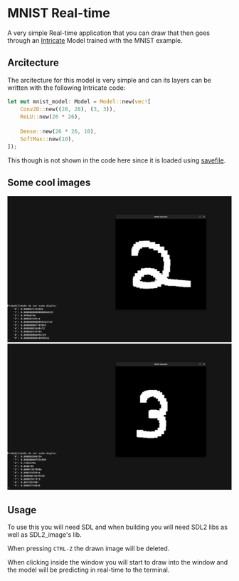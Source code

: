 # MNIST Real-time

A very simple Real-time application that you can draw that then goes through an [Intricate](https://github.com/gabrielmfern/intricate) Model trained with the MNIST example.

## Arcitecture

The arcitecture for this model is very simple and can its layers can be written with the following Intricate code:

```rust
let mut mnist_model: Model = Model::new(vec![
    Conv2D::new((28, 28), (3, 3)),
    ReLU::new(26 * 26),

    Dense::new(26 * 26, 10),
    SoftMax::new(10),
]);
```

This though is not shown in the code here since it is loaded using [savefile](https://github.com/avl/savefile).

## Some cool images

![Drawing a two](https://github.com/gabrielmfern/mnist-realtime/blob/main/two-test.png?raw=true)
![Drawing a three](https://github.com/gabrielmfern/mnist-realtime/blob/main/three-test.png?raw=true)

## Usage

To use this you will need SDL and when building you will need SDL2 libs as well as SDL2_image's lib.

When pressing `CTRL-Z` the drawn image will be deleted.

When clicking inside the window you will start to draw into 
the window and the model will be predicting in real-time to the terminal.
